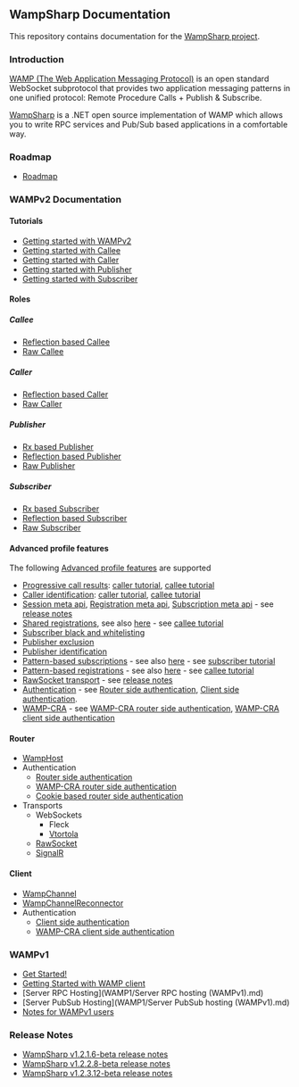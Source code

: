## WampSharp Documentation

This repository contains documentation for the [WampSharp project](http://github.com/Code-Sharp/WampSharp).

### Introduction

[WAMP (The Web Application Messaging Protocol)](http://wamp.ws) is an open standard WebSocket subprotocol that provides two application messaging patterns in one unified protocol: Remote Procedure Calls + Publish & Subscribe.   

[WampSharp](http://github.com/Code-Sharp/WampSharp) is a .NET open source implementation of WAMP which allows you to write RPC services and Pub/Sub based applications in a comfortable way.

### Roadmap

* [Roadmap](Roadmap.md)

### WAMPv2 Documentation

#### Tutorials
* [Getting started with WAMPv2](WAMP2/Getting-started-with-WAMPv2.md)
* [Getting started with Callee](WAMP2/Roles/Callee/Getting-Started-with-Callee.md)
* [Getting started with Caller](WAMP2/Roles/Caller/Getting-Started-with-Caller.md)
* [Getting started with Publisher](WAMP2/Roles/Publisher/Getting-Started-with-Publisher.md)
* [Getting started with Subscriber](WAMP2/Roles/Subscriber/Getting-Started-with-Subscriber.md)

#### Roles

##### Callee
* [Reflection based Callee](WAMP2/Roles/Callee/Reflection-based-Callee.md)
* [Raw Callee](WAMP2/Roles/Callee/Raw-Callee.md)

##### Caller
* [Reflection based Caller](WAMP2/Roles/Caller/Reflection-based-Caller.md)
* [Raw Caller](WAMP2/Roles/Caller/Raw-Caller.md)

##### Publisher
* [Rx based Publisher](WAMP2/Roles/Publisher/Rx-based-Publisher.md)
* [Reflection based Publisher](WAMP2/Roles/Publisher/Reflection-based-Publisher.md)
* [Raw Publisher](WAMP2/Roles/Publisher/Raw-Publisher.md)

##### Subscriber
* [Rx based Subscriber](WAMP2/Roles/Subscriber/Rx-based-Subscriber.md)
* [Reflection based Subscriber](WAMP2/Roles/Subscriber/Reflection-based-Subscriber.md)
* [Raw Subscriber](WAMP2/Roles/Subscriber/Raw-Subscriber.md)

#### Advanced profile features

The following [Advanced profile features](https://github.com/wamp-proto/wamp-proto/blob/master/spec/advanced.md) are supported

* [Progressive call results](https://github.com/wamp-proto/wamp-proto/blob/master/spec/advanced/progressive-call-results.md): [caller tutorial](WAMP2/Roles/Caller/Reflection-based-Caller.md#progressive-call-results), [callee tutorial](WAMP2/Roles/Callee/Reflection-based-Callee.md#progressive-call-results)
* [Caller identification](https://github.com/wamp-proto/wamp-proto/blob/master/spec/advanced/caller-identification.md): [caller tutorial](WAMP2/Roles/Caller/Reflection-based-Caller.md#caller-identification), [callee tutorial](WAMP2/Roles/Callee/Reflection-based-Callee.md)
* [Session meta api](https://github.com/wamp-proto/wamp-proto/blob/master/spec/advanced/session-meta-api.md), [Registration meta api](https://github.com/wamp-proto/wamp-proto/blob/master/spec/advanced/registration-meta-api.md), [Subscription meta api](https://github.com/wamp-proto/wamp-proto/blob/master/spec/advanced/subscription-meta-api.md) - see [release notes](Release-notes/WampSharp-v1.2.3.12-beta-release-notes.md#meta-api-descriptor-service)
* [Shared registrations](https://github.com/wamp-proto/wamp-proto/blob/master/spec/advanced/shared-registration.md), see also [here](http://crossbar.io/docs/Shared-Registrations/) - see [callee tutorial](WAMP2/Roles/Callee/Reflection-based-Callee.md#shared-registrations)
* [Subscriber black and whitelisting](https://github.com/wamp-proto/wamp-proto/blob/master/spec/advanced/subscriber-blackwhite-listing.md)
* [Publisher exclusion](https://github.com/wamp-proto/wamp-proto/blob/master/spec/advanced/publisher-exclusion.md)
* [Publisher identification](https://github.com/wamp-proto/wamp-proto/blob/master/spec/advanced/publisher-identification.md)
* [Pattern-based subscriptions](https://github.com/wamp-proto/wamp-proto/blob/master/spec/advanced/pattern-based-subscription.md) - see also [here](http://crossbar.io/docs/Pattern-Based-Subscriptions/) - see [subscriber tutorial](WAMP2/Roles/Subscriber/Reflection-based-Subscriber.md#pattern-based-subscriptions)
* [Pattern-based registrations](https://github.com/wamp-proto/wamp-proto/blob/master/spec/advanced/pattern-based-registration.md) - see also [here](http://crossbar.io/docs/Pattern-Based-Registrations/) - see [callee tutorial](WAMP2/Roles/Callee/Reflection-based-Callee.md#pattern-based-registrations)
* [RawSocket transport](https://github.com/wamp-proto/wamp-proto/blob/master/spec/advanced/rawsocket-transport.md) - see [release notes](Release-notes/WampSharp-v1.2.3.12-beta-release-notes.md#rawsocket-rewrite)
* [Authentication](https://github.com/wamp-proto/wamp-proto/blob/master/spec/advanced/authentication.md) - see [Router side authentication](WAMP2/Router/Router-side-authentication.md), [Client side authentication](WAMP2/Client/Client-side-authentication.md).
* [WAMP-CRA](https://github.com/wamp-proto/wamp-proto/blob/master/spec/advanced/challenge-response-authentication.md) - see [WAMP-CRA router side authentication](WAMP2/Router/WAMP-CRA-router-side-authentication.md), [WAMP-CRA client side authentication](WAMP2/Client/WAMP-CRA-client-side-authentication.md)

#### Router

* [WampHost](WAMP2/Router/WampHost.md)
* Authentication
  * [Router side authentication](WAMP2/Router/Router-side-authentication.md)
  * [WAMP-CRA router side authentication](WAMP2/Router/WAMP-CRA-router-side-authentication.md)
  * [Cookie based router side authentication](WAMP2/Router/Cookie-based-router-side-authentication.md)
* Transports
  * WebSockets
    * Fleck
    * [Vtortola](Release-notes/WampSharp-v1.2.1.6-beta-release-notes.md#vtortolawebsocketlistener-support)
  * [RawSocket](Release-notes/WampSharp-v1.2.3.12-beta-release-notes.md#rawsocket-rewrite)
  * [SignalR](https://github.com/Code-Sharp/AutobahnJS.SignalR)

#### Client

* [WampChannel](WAMP2/Client/WampChannel.md)
* [WampChannelReconnector](WAMP2/Client/WampChannelReconnector.md)
* Authentication
  * [Client side authentication](WAMP2/Client/Client-side-authentication.md)
  * [WAMP-CRA client side authentication](WAMP2/Client/WAMP-CRA-client-side-authentication.md)

### WAMPv1

* [Get Started!](WAMP1/Getting-started-with-WAMPv1.md)
* [Getting Started with WAMP client](WAMP1/Getting-started-with-WAMPv1-client.md)
* [Server RPC Hosting](WAMP1/Server RPC hosting (WAMPv1).md)
* [Server PubSub Hosting](WAMP1/Server PubSub hosting (WAMPv1).md)
* [Notes for WAMPv1 users](WAMP1/Notes-for-WAMPv1-users.md)

### Release Notes

* [WampSharp v1.2.1.6-beta release notes](Release-notes/WampSharp-v1.2.1.6-beta-release-notes.md)
* [WampSharp v1.2.2.8-beta release notes](Release-notes/WampSharp-v1.2.2.8-beta-release-notes.md)
* [WampSharp v1.2.3.12-beta release notes](Release-notes/WampSharp-v1.2.3.12-beta-release-notes.md)
